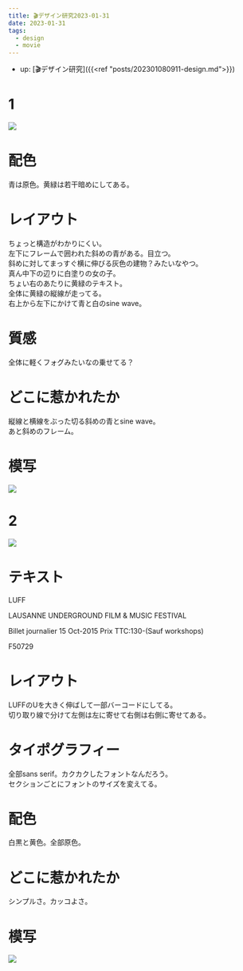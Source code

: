 ```yaml
---
title: 🎬デザイン研究2023-01-31
date: 2023-01-31
tags:
  - design
  - movie
---
```


- up: [🎬デザイン研究]({{<ref "posts/202301080911-design.md">}})

# 1
![](https://www.alinco.shop/wp-content/uploads/2023/01/FU9TVm1UEAEcDHW.jpg)  

# 配色
青は原色。黄緑は若干暗めにしてある。  

# レイアウト
ちょっと構造がわかりにくい。  
左下にフレームで囲われた斜めの青がある。目立つ。  
斜めに対してまっすぐ横に伸びる灰色の建物？みたいなやつ。  
真ん中下の辺りに白塗りの女の子。  
ちょい右のあたりに黄緑のテキスト。  
全体に黄緑の縦線が走ってる。  
右上から左下にかけて青と白のsine wave。

# 質感
全体に軽くフォグみたいなの乗せてる？

# どこに惹かれたか
縦線と横線をぶった切る斜めの青とsine wave。  
あと斜めのフレーム。

# 模写
![](https://www.alinco.shop/wp-content/uploads/2023/01/2023-01-31.png)

# 2
![](https://www.alinco.shop/wp-content/uploads/2023/01/864787b285f4bef0b49c775f67851f67.jpg)

# テキスト
LUFF  

LAUSANNE UNDERGROUND FILM & MUSIC FESTIVAL  

Billet journalier 15 Oct-2015 Prix TTC:130-(Sauf workshops)  

F50729  

# レイアウト
LUFFのUを大きく伸ばして一部バーコードにしてる。  
切り取り線で分けて左側は左に寄せて右側は右側に寄せてある。  

# タイポグラフィー
全部sans serif。カクカクしたフォントなんだろう。  
セクションごとにフォントのサイズを変えてる。

# 配色
白黒と黄色。全部原色。  

# どこに惹かれたか
シンプルさ。カッコよさ。

# 模写
![](https://www.alinco.shop/wp-content/uploads/2023/01/2023-01-31-2.png)